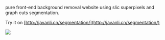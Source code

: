 pure front-end background removal website using slic superpixels and graph cuts segmentation.

Try it on [http://javanli.cn/segmentation/](http://javanli.cn/segmentation/)

![](https://github.com/javanli/js-image-segmentation/blob/master/public/toturial.gif?raw=true)
